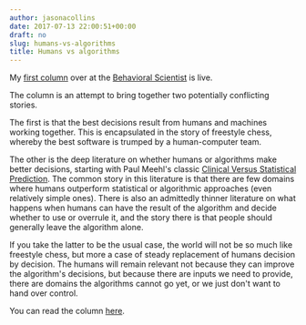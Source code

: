 ```yaml
---
author: jasonacollins
date: 2017-07-13 22:00:51+00:00
draft: no
slug: humans-vs-algorithms
title: Humans vs algorithms
---
```


My [first column](http://behavioralscientist.org/dont-touch-computer/) over at the [Behavioral Scientist](http://behavioralscientist.org/) is live.

The column is an attempt to bring together two potentially conflicting stories.

The first is that the best decisions result from humans and machines working together. This is encapsulated in the story of freestyle chess, whereby the best software is trumped by a human-computer team.

The other is the deep literature on whether humans or algorithms make better decisions, starting with Paul Meehl's classic [Clinical Versus Statistical Prediction](https://en.wikipedia.org/wiki/Paul_E._Meehl#Clinical_versus_statistical_prediction). The common story in this literature is that there are few domains where humans outperform statistical or algorithmic approaches (even relatively simple ones). There is also an admittedly thinner literature on what happens when humans can have the result of the algorithm and decide whether to use or overrule it, and the story there is that people should generally leave the algorithm alone.

If you take the latter to be the usual case, the world will not be so much like freestyle chess, but more a case of steady replacement of humans decision by decision. The humans will remain relevant not because they can improve the algorithm's decisions, but because there are inputs we need to provide, there are domains the algorithms cannot go yet, or we just don't want to hand over control.

You can read the column [here](http://behavioralscientist.org/dont-touch-computer/).
